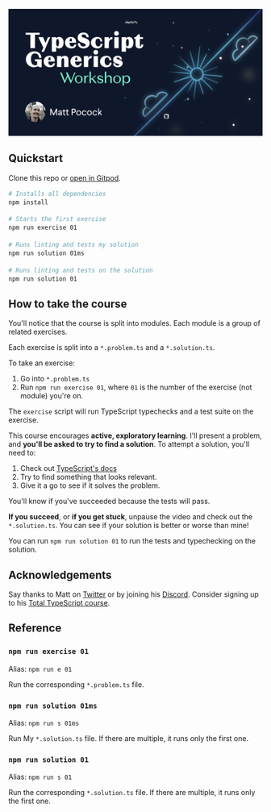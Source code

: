 <a href="https://totaltypescript.com"><img src="./og-image-new.png" /></a>

## Quickstart

Clone this repo or [open in Gitpod](https://gitpod.io/#https://github.com/total-typescript/typescript-generics-tutorial).

```sh
# Installs all dependencies
npm install

# Starts the first exercise
npm run exercise 01

# Runs linting and tests my solution
npm run solution 01ms

# Runs linting and tests on the solution
npm run solution 01
```

## How to take the course

You'll notice that the course is split into modules. Each module is a group of related exercises.

Each exercise is split into a `*.problem.ts` and a `*.solution.ts`.

To take an exercise:

1. Go into `*.problem.ts`
2. Run `npm run exercise 01`, where `01` is the number of the exercise (not module) you're on.

The `exercise` script will run TypeScript typechecks and a test suite on the exercise.

This course encourages **active, exploratory learning**. I'll present a problem, and **you'll be asked to try to find a solution**. To attempt a solution, you'll need to:

1. Check out [TypeScript's docs](https://www.typescriptlang.org/docs/handbook/intro.html)
2. Try to find something that looks relevant.
3. Give it a go to see if it solves the problem.

You'll know if you've succeeded because the tests will pass.

**If you succeed**, or **if you get stuck**, unpause the video and check out the `*.solution.ts`. You can see if your solution is better or worse than mine!

You can run `npm run solution 01` to run the tests and typechecking on the solution.

## Acknowledgements

Say thanks to Matt on [Twitter](https://twitter.com/mattpocockuk) or by joining his [Discord](https://discord.gg/8S5ujhfTB3). Consider signing up to his [Total TypeScript course](https://totaltypescript.com).

## Reference

### `npm run exercise 01`

Alias: `npm run e 01`

Run the corresponding `*.problem.ts` file.

### `npm run solution 01ms`

Alias: `npm run s 01ms`

Run My `*.solution.ts` file. If there are multiple, it runs only the first one.

### `npm run solution 01`

Alias: `npm run s 01`

Run the corresponding `*.solution.ts` file. If there are multiple, it runs only the first one.
